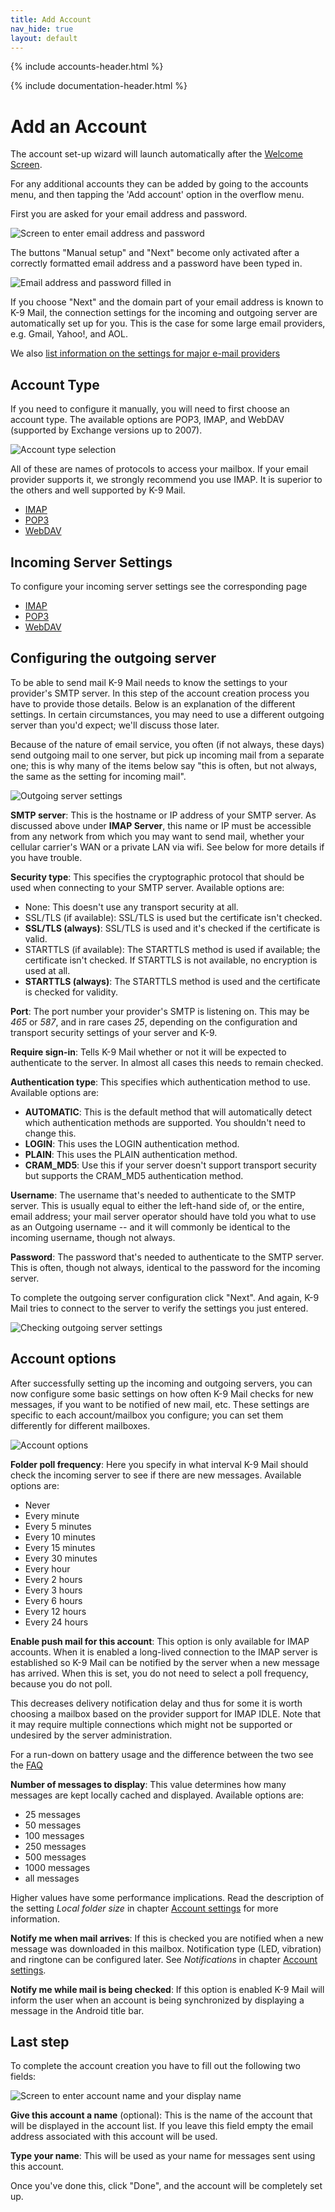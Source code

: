 ```yaml
---
title: Add Account 
nav_hide: true 
layout: default
---
```


{% include accounts-header.html %}

{% include documentation-header.html %}

# Add an Account
The account set-up wizard will launch automatically after the [Welcome Screen](/documentation/setup.html). 

For any additional accounts they can be added by going to the accounts menu, 
and then tapping the 'Add account' option in the overflow menu.

First you are asked for your email address and password.

![Screen to enter email address and password](/assets/img/account_setup_step1_empty.png)

The buttons "Manual setup" and "Next" become only activated after a correctly formatted email address and a password have been typed in.

![Email address and password filled in](/assets/img/account_setup_step1_filled_in.png)

If you choose "Next" and the domain part of your email address is known to K-9 Mail, the connection settings for the incoming and outgoing server are automatically set up for you. This is the case for some large email providers, e.g. Gmail, Yahoo!, and AOL.

We also [list information on the settings for major e-mail providers](/documentation/accounts/providerSettings.html)

## Account Type

If you need to configure it manually, you will need to first choose an account type. The available options are POP3, IMAP, and WebDAV (supported by Exchange versions up to 2007).

![Account type selection](/assets/img/account_setup_step2_account_type_selection.png)

All of these are names of protocols to access your mailbox. If your email provider supports it, we strongly recommend you use IMAP. It is superior to the others and well supported by K-9 Mail.

* [IMAP](/documentation/accounts/imap.html)
* [POP3](#wiki-pop3)
* [WebDAV](#wiki-webdav-exchange)

## Incoming Server Settings

To configure your incoming server settings see the corresponding page

* [IMAP](/documentation/accounts/incoming_imap.html)
* [POP3](/documentation/accounts/incoming_pop3.html)
* [WebDAV](/documentation/accounts/incoming_webdav.html)

## Configuring the outgoing server

To be able to send mail K-9 Mail needs to know the settings to your provider's SMTP server. In this step of the account creation process you have to provide those details. Below is an explanation of the different settings. In certain circumstances, you may need to use a different outgoing server than you'd expect; we'll discuss those later.

Because of the nature of email service, you often (if not always, these days) send outgoing mail to one server, but pick up incoming mail from a separate one; this is why many of the items below say "this is often, but not always, the same as the setting for incoming mail".

![Outgoing server settings](/assets/img/account_setup_step4_smtp_outgoing_server.png)

**SMTP server**: This is the hostname or IP address of your SMTP server. As discussed above under **IMAP Server**, this name or IP must be accessible from any network from which you may want to send mail, whether your cellular carrier's WAN or a private LAN via wifi. See below for more details if you have trouble.

**Security type**: This specifies the cryptographic protocol that should be used when connecting to your SMTP server. Available options are:

* None: This doesn't use any transport security at all.
* SSL/TLS (if available): SSL/TLS is used but the certificate isn't checked.
* **SSL/TLS (always)**: SSL/TLS is used and it's checked if the certificate is valid.
* STARTTLS (if available): The STARTTLS method is used if available; the certificate isn't checked. If STARTTLS is not available, no encryption is used at all.
* **STARTTLS (always)**: The STARTTLS method is used and the certificate is checked for validity.

**Port**: The port number your provider's SMTP is listening on. This may be *465* or *587*, and in rare cases *25*, depending on the configuration and transport security settings of your server and K-9.

**Require sign-in**: Tells K-9 Mail whether or not it will be expected to authenticate to the server. In almost all cases this needs to remain checked.

**Authentication type**: This specifies which authentication method to use. Available options are:

* **AUTOMATIC**: This is the default method that will automatically detect which authentication methods are supported. You shouldn't need to change this.
* **LOGIN**: This uses the LOGIN authentication method.
* **PLAIN**: This uses the PLAIN authentication method.
* **CRAM_MD5**: Use this if your server doesn't support transport security but supports the CRAM_MD5 authentication method.

**Username**: The username that's needed to authenticate to the SMTP server. This is usually equal to either the left-hand side of, or the entire, email address; your mail server operator should have told you what to use as an Outgoing username -- and it will commonly be identical to the incoming username, though not always.

**Password**: The password that's needed to authenticate to the SMTP server. This is often, though not always, identical to the password for the incoming server.

To complete the outgoing server configuration click "Next". And again, K-9 Mail tries to connect to the server to verify the settings you just entered.

![Checking outgoing server settings](/assets/img/account_setup_step4.5_smtp_checking_outgoing_server_settings.png)


## Account options

After successfully setting up the incoming and outgoing servers, you can now configure some basic settings on how often K-9 Mail checks for new messages, if you want to be notified of new mail, etc. These settings are specific to each account/mailbox you configure; you can set them differently for different mailboxes.

![Account options](/assets/img/account_setup_step5_account_options.png)

**Folder poll frequency**: Here you specify in what interval K-9 Mail should check the incoming server to see if there are new messages. Available options are:

* Never
* Every minute
* Every 5 minutes
* Every 10 minutes
* Every 15 minutes
* Every 30 minutes
* Every hour
* Every 2 hours
* Every 3 hours
* Every 6 hours
* Every 12 hours
* Every 24 hours

**Enable push mail for this account**: This option is only available for IMAP accounts. When it is enabled a long-lived connection to the IMAP server is established so K-9 Mail can be notified by the server when a new message has arrived. When this is set, you do not need to select a poll frequency, because you do not poll.

This decreases delivery notification delay and thus for some it is worth choosing a mailbox based on the provider support for IMAP IDLE. Note that it may require multiple connections which might not be supported or undesired by the server administration.

For a run-down on battery usage and the difference between the two see the [FAQ](FrequentlyAskedQuestions#anchor14)

**Number of messages to display**: This value determines how many messages are kept locally cached and displayed. Available options are:

* 25 messages
* 50 messages
* 100 messages
* 250 messages
* 500 messages
* 1000 messages
* all messages

Higher values have some performance implications. Read the description of the setting *Local folder size* in chapter [Account settings](Manual-AccountSettings) for more information.

**Notify me when mail arrives**: If this is checked you are notified when a new message was downloaded in this mailbox. Notification type (LED, vibration) and ringtone can be configured later. See *Notifications* in chapter [Account settings](Manual-AccountSettings).

**Notify me while mail is being checked**: If this option is enabled K-9 Mail will inform the user when an account is being synchronized by displaying a message in the Android title bar.

## Last step

To complete the account creation you have to fill out the following two fields:

![Screen to enter account name and your display name](/assets/img/account_setup_step6_account_name.png)

**Give this account a name** (optional): This is the name of the account that will be displayed in the account list. If you leave this field empty the email address associated with this account will be used.

**Type your name**: This will be used as your name for messages sent using this account.

Once you've done this, click "Done", and the account will be completely set up.
